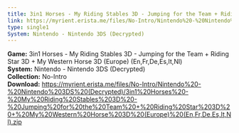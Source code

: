 ```yaml
---
title: 3in1 Horses - My Riding Stables 3D - Jumping for the Team + Riding Star 3D + My Western Horse 3D (Europe) (En,Fr,De,Es,It,Nl)
link: https://myrient.erista.me/files/No-Intro/Nintendo%20-%20Nintendo%203DS%20(Decrypted)/3in1%20Horses%20-%20My%20Riding%20Stables%203D%20-%20Jumping%20for%20the%20Team%20+%20Riding%20Star%203D%20+%20My%20Western%20Horse%203D%20(Europe)%20(En,Fr,De,Es,It,Nl).zip
type: single1
System: Nintendo - Nintendo 3DS (Decrypted)
---
```

<b>Game:</b> 3in1 Horses - My Riding Stables 3D - Jumping for the Team + Riding Star 3D + My Western Horse 3D (Europe) (En,Fr,De,Es,It,Nl)<br>
<b>System:</b> Nintendo - Nintendo 3DS (Decrypted)<br>
<b>Collection:</b> No-Intro<br>
<b>Download:</b> https://myrient.erista.me/files/No-Intro/Nintendo%20-%20Nintendo%203DS%20(Decrypted)/3in1%20Horses%20-%20My%20Riding%20Stables%203D%20-%20Jumping%20for%20the%20Team%20+%20Riding%20Star%203D%20+%20My%20Western%20Horse%203D%20(Europe)%20(En,Fr,De,Es,It,Nl).zip